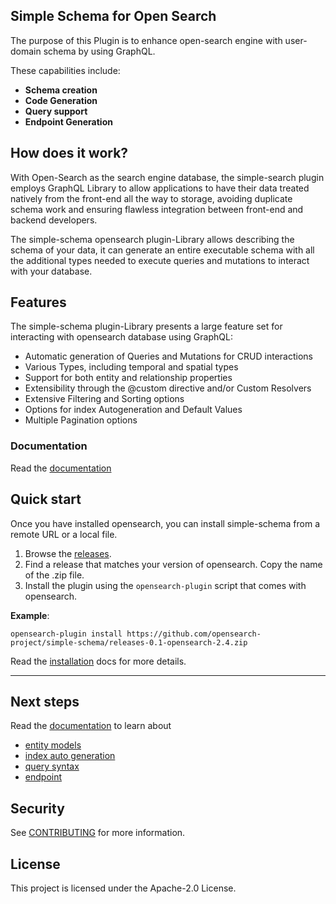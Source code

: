 ## Simple Schema for Open Search

The purpose of this Plugin is to enhance open-search engine with user-domain schema by using GraphQL.  

These capabilities include:
- **Schema creation**
- **Code Generation**
- **Query support**
- **Endpoint Generation**

## How does it work?

With Open-Search as the search engine database, the simple-search plugin employs GraphQL Library to allow applications to have their data treated natively from the front-end all the way to storage,
avoiding duplicate schema work and ensuring flawless integration between front-end and backend developers.

The simple-schema opensearch plugin-Library allows describing the schema of your data, it can generate an entire executable schema with all the additional types needed to execute queries and mutations to interact with your database.

## Features

The simple-schema plugin-Library presents a large feature set for interacting with opensearch database using GraphQL:
- Automatic generation of Queries and Mutations for CRUD interactions
- Various Types, including temporal and spatial types
- Support for both entity and relationship properties
- Extensibility through the @custom directive and/or Custom Resolvers
- Extensive Filtering and Sorting options
- Options for index Autogeneration and Default Values
- Multiple Pagination options

### Documentation

Read the [documentation](https://github.com/opensearch-project/simple-schema/docs)

## Quick start

Once you have installed opensearch, you can install simple-schema from a remote URL or a local file.

1. Browse the [releases](https://github.com/opensearch-project/simple-schema/releases).
2. Find a release that matches your version of opensearch. Copy the name of the .zip file.
3. Install the plugin using the `opensearch-plugin` script that comes with opensearch.

**Example**:

`opensearch-plugin install https://github.com/opensearch-project/simple-schema/releases-0.1-opensearch-2.4.zip`

Read the [installation](https://github.com/opensearch-project/simple-schema/docs/installation.md) docs for more details.

-------------

## Next steps

Read the [documentation](https://github.com/opensearch-project/simple-schema/docs/basic-usage.md) to learn about 
 - [entity models](https://github.com/opensearch-project/simple-schema/docs/entity-models.md)
 - [index auto generation](https://github.com/opensearch-project/simple-schema/docs/index-provider.md)
 - [query syntax](https://github.com/opensearch-project/simple-schema/docs/query-sytax.md)
 - [endpoint](https://github.com/opensearch-project/simple-schema/docs/endpoint.md)


## Security

See [CONTRIBUTING](CONTRIBUTING.md#security-issue-notifications) for more information.

## License

This project is licensed under the Apache-2.0 License.

